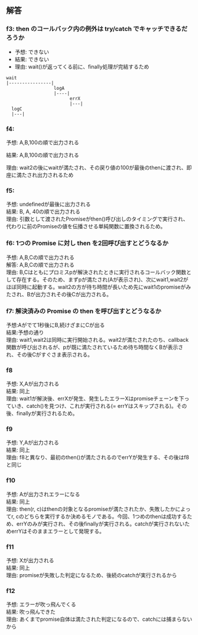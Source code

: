 ## 解答

### f3: then のコールバック内の例外は try/catch でキャッチできるだろうか

- 予想: できない
- 結果: できない
- 理由: wait()が返ってくる前に、finally処理が完結するため

```
wait
|----------------|
                  logA
                  |----|
                        errX
                        |---|
  logC
  |---|
```

### f4:

予想: A,B,100の順で出力される

結果: A,B,100の順で出力される

理由: wait2の後にwaitが満たされ、その戻り値の100が最後のthenに渡され、即座に満たされ出力されるため

### f5:

予想: undefinedが最後に出力される  
結果: B, A, 40の順で出力される  
理由: 引数として渡されたPromiseがthen()呼び出しのタイミングで実行され、代わりに前のPromiseの値を伝播させる単純関数に置換されるため。

### f6: 1つの Promise に対し then を2回呼び出すとどうなるか

予想: A,B,Cの順で出力される  
解答: A,B,Cの順で出力される  
理由: B,Cはともにプロミスpが解決されたときに実行されるコールバック関数として存在する。そのため、まずpが満たされ(Aが表示され)、次にwait1,wait2がほぼ同時に起動する。wait2の方が待ち時間が長いため先にwait1のpromiseがみたされ、Bが出力されその後Cが出力される。

### f7: 解決済みの Promise の then を呼び出すとどうなるか

予想:Aがでて1秒後にB,続けざまにCが出る  
結果:予想の通り  
理由: wait1,wait2は同時に実行開始される。wait2が満たされたのち、callback関数が呼び出されるが、pが既に満たされているため待ち時間なくBが表示され、その後Cがすぐさま表示される。

### f8

予想: X,Aが出力される  
結果: 同上  
理由: wait1が解決後、errXが発生、発生したエラーXはpromiseチェーンを下っていき、catch()を見つけ、これが実行される(= errYはスキップされる)。その後、finallyが実行されるため。

### f9

予想: Y,Aが出力される  
結果: 同上  
理由: f8と異なり、最初のthen()が満たされるのでerrYが発生する、その後はf8と同じ

### f10

予想: Aが出力されエラーになる  
結果: 同上  
理由: then(r, c)はthenの対象となるpromiseが満たされたか、失敗したかによってr, cのどちらを実行するか決めるモノである。今回、1つめのthenは成功するため、errYのみが実行され、その後finallyが実行される。catchが実行されないためerrYはそのままエラーとして発現する。

### f11

予想: Xが出力される  
結果: 同上  
理由: promiseが失敗した判定になるため、後続のcatchが実行されるから

### f12

予想: エラーが吹っ飛んでくる  
結果: 吹っ飛んできた  
理由: あくまでpromise自体は満たされた判定になるので、catchには捕まらないから
